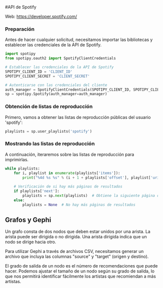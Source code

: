 #API de Spotify

Web: https://developer.spotify.com/

### Preparación

Antes de hacer cualquier solicitud, necesitamos importar las bibliotecas y establecer las credenciales de la API de Spotify. 

```python
import spotipy
from spotipy.oauth2 import SpotifyClientCredentials

# Establecer las credenciales de la API de Spotify
SPOTIPY_CLIENT_ID = 'CLIENT_ID'
SPOTIPY_CLIENT_SECRET = 'CLIENT_SECRET'

# Autenticarse con las credenciales del cliente
auth_manager = SpotifyClientCredentials(SPOTIPY_CLIENT_ID, SPOTIPY_CLIENT_SECRET)
sp = spotipy.Spotify(auth_manager=auth_manager)
```

### Obtención de listas de reproducción

Primero, vamos a obtener las listas de reproducción públicas del usuario 'spotify':

```python
playlists = sp.user_playlists('spotify')
```

### Mostrando las listas de reproducción

A continuación, iteraremos sobre las listas de reproducción para imprimirlas.

```python
while playlists:
    for i, playlist in enumerate(playlists['items']):
        print("%4d %s %s" % (i + 1 + playlists['offset'], playlist['uri'],  playlist['name']))
    
    # Verificación de si hay más páginas de resultados
    if playlists['next']:
        playlists = sp.next(playlists)  # Obtiene la siguiente página de resultados
    else:
        playlists = None  # No hay más páginas de resultados
```

## Grafos y Gephi

Un grafo consta de dos nodos que deben estar unidos por una arista. La arista puede ser dirigida o no dirigida. Una arista dirigida indica que un nodo se dirige hacia otro.

Para utilizar Gephi a través de archivos CSV, necesitamos generar un archivo que incluya las columnas "source" y "target" (origen y destino).

El grado de salida de un nodo es el número de recomendaciones que puede hacer. Podemos ajustar el tamaño de un nodo según su grado de salida, lo que nos permitirá identificar fácilmente los artistas que recomiendan a más artistas.



